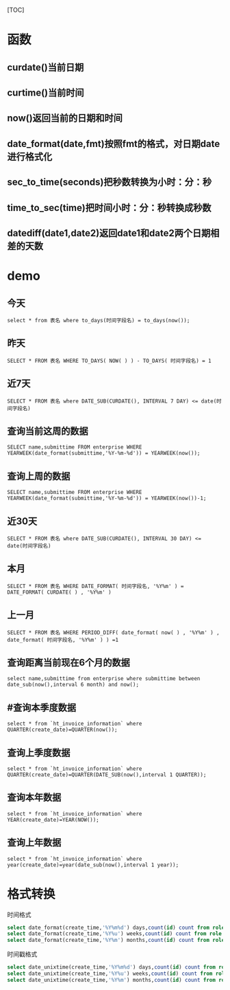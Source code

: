 [TOC]

# 函数
## curdate()当前日期
## curtime()当前时间
## now()返回当前的日期和时间
## date_format(date,fmt)按照fmt的格式，对日期date进行格式化
## sec_to_time(seconds)把秒数转换为小时：分：秒
## time_to_sec(time)把时间小时：分：秒转换成秒数
## datediff(date1,date2)返回date1和date2两个日期相差的天数

# demo
## 今天
```
select * from 表名 where to_days(时间字段名) = to_days(now());
```
## 昨天
```
SELECT * FROM 表名 WHERE TO_DAYS( NOW( ) ) - TO_DAYS( 时间字段名) = 1
```
## 近7天
```
SELECT * FROM 表名 where DATE_SUB(CURDATE(), INTERVAL 7 DAY) <= date(时间字段名)
```
## 查询当前这周的数据 
```
SELECT name,submittime FROM enterprise WHERE YEARWEEK(date_format(submittime,'%Y-%m-%d')) = YEARWEEK(now());
```
## 查询上周的数据
```
SELECT name,submittime FROM enterprise WHERE YEARWEEK(date_format(submittime,'%Y-%m-%d')) = YEARWEEK(now())-1;
```
## 近30天
```
SELECT * FROM 表名 where DATE_SUB(CURDATE(), INTERVAL 30 DAY) <= date(时间字段名)
```
## 本月
```
SELECT * FROM 表名 WHERE DATE_FORMAT( 时间字段名, '%Y%m' ) = DATE_FORMAT( CURDATE( ) , '%Y%m' )
```
## 上一月
```
SELECT * FROM 表名 WHERE PERIOD_DIFF( date_format( now( ) , '%Y%m' ) , date_format( 时间字段名, '%Y%m' ) ) =1
```
## 查询距离当前现在6个月的数据
```
select name,submittime from enterprise where submittime between date_sub(now(),interval 6 month) and now();
```
## #查询本季度数据
```
select * from `ht_invoice_information` where QUARTER(create_date)=QUARTER(now());
```
## 查询上季度数据
```
select * from `ht_invoice_information` where QUARTER(create_date)=QUARTER(DATE_SUB(now(),interval 1 QUARTER));
```
## 查询本年数据
```
select * from `ht_invoice_information` where YEAR(create_date)=YEAR(NOW());
```
## 查询上年数据
```
select * from `ht_invoice_information` where year(create_date)=year(date_sub(now(),interval 1 year));
```

# 格式转换
时间格式
```sql
select date_format(create_time,'%Y%m%d') days,count(id) count from role group by days;
select date_format(create_time,'%Y%u') weeks,count(id) count from role group by weeks;
select date_format(create_time,'%Y%m') months,count(id) count from role group by months;
```
时间戳格式
```sql
select date_unixtime(create_time,'%Y%m%d') days,count(id) count from role group by days;
select date_unixtime(create_time,'%Y%u') weeks,count(id) count from role group by weeks;
select date_unixtime(create_time,'%Y%m') months,count(id) count from role group by months;
```